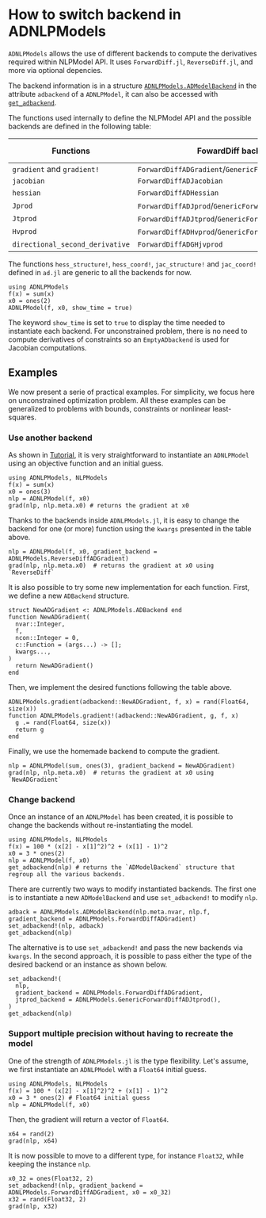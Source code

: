# How to switch backend in ADNLPModels

`ADNLPModels` allows the use of different backends to compute the derivatives required within NLPModel API.
It uses `ForwardDiff.jl`, `ReverseDiff.jl`, and more via optional depencies.

The backend information is in a structure [`ADNLPModels.ADModelBackend`](@ref) in the attribute `adbackend` of a `ADNLPModel`, it can also be accessed with [`get_adbackend`](@ref).

The functions used internally to define the NLPModel API and the possible backends are defined in the following table:

| Functions | FowardDiff backends | ReverseDiff backends | Zygote backends | Enzyme backend | Sparse backend |
| --------- | ------------------- | -------------------- | --------------- | -------------- | -------------- |
| `gradient` and `gradient!` | `ForwardDiffADGradient`/`GenericForwardDiffADGradient` | `ReverseDiffADGradient`/`GenericReverseDiffADGradient` | `ZygoteADGradient` | `EnzymeReverseADGradient` | -- |
| `jacobian` | `ForwardDiffADJacobian` | `ReverseDiffADJacobian` | `ZygoteADJacobian` | `SparseEnzymeADJacobian` | `SparseADJacobian` |
| `hessian` | `ForwardDiffADHessian` | `ReverseDiffADHessian` | `ZygoteADHessian` | `SparseEnzymeADHessian` | `SparseADHessian`/`SparseReverseADHessian` |
| `Jprod` | `ForwardDiffADJprod`/`GenericForwardDiffADJprod` | `ReverseDiffADJprod`/`GenericReverseDiffADJprod` | `ZygoteADJprod` | `EnzymeReverseADJprod` | -- |
| `Jtprod` | `ForwardDiffADJtprod`/`GenericForwardDiffADJtprod` | `ReverseDiffADJtprod`/`GenericReverseDiffADJtprod` | `ZygoteADJtprod` | `EnzymeReverseADJtprod` | -- |
| `Hvprod` | `ForwardDiffADHvprod`/`GenericForwardDiffADHvprod` | `ReverseDiffADHvprod`/`GenericReverseDiffADHvprod` | -- | `EnzymeReverseADHvprod` | -- |
| `directional_second_derivative` | `ForwardDiffADGHjvprod` | -- | -- | -- | -- |

The functions `hess_structure!`, `hess_coord!`, `jac_structure!` and `jac_coord!` defined in `ad.jl` are generic to all the backends for now.

```@example ex1
using ADNLPModels
f(x) = sum(x)
x0 = ones(2)
ADNLPModel(f, x0, show_time = true)
```

The keyword `show_time` is set to `true` to display the time needed to instantiate each backend.
For unconstrained problem, there is no need to compute derivatives of constraints so an `EmptyADbackend` is used for Jacobian computations.

## Examples

We now present a serie of practical examples. For simplicity, we focus here on unconstrained optimization problem. All these examples can be generalized to problems with bounds, constraints or nonlinear least-squares.

### Use another backend

As shown in [Tutorial](@ref), it is very straightforward to instantiate an `ADNLPModel` using an objective function and an initial guess.

```@example adnlp
using ADNLPModels, NLPModels
f(x) = sum(x)
x0 = ones(3)
nlp = ADNLPModel(f, x0)
grad(nlp, nlp.meta.x0) # returns the gradient at x0
```

Thanks to the backends inside `ADNLPModels.jl`, it is easy to change the backend for one (or more) function using the `kwargs` presented in the table above.

```@example adnlp
nlp = ADNLPModel(f, x0, gradient_backend = ADNLPModels.ReverseDiffADGradient)
grad(nlp, nlp.meta.x0)  # returns the gradient at x0 using `ReverseDiff`
```

It is also possible to try some new implementation for each function. First, we define a new `ADBackend` structure.

```@example adnlp
struct NewADGradient <: ADNLPModels.ADBackend end
function NewADGradient(
  nvar::Integer,
  f,
  ncon::Integer = 0,
  c::Function = (args...) -> [];
  kwargs...,
)
  return NewADGradient()
end
```

Then, we implement the desired functions following the table above.

```@example adnlp
ADNLPModels.gradient(adbackend::NewADGradient, f, x) = rand(Float64, size(x))
function ADNLPModels.gradient!(adbackend::NewADGradient, g, f, x)
  g .= rand(Float64, size(x))
  return g
end
```

Finally, we use the homemade backend to compute the gradient.

```@example adnlp
nlp = ADNLPModel(sum, ones(3), gradient_backend = NewADGradient)
grad(nlp, nlp.meta.x0)  # returns the gradient at x0 using `NewADGradient`
```

### Change backend

Once an instance of an `ADNLPModel` has been created, it is possible to change the backends without re-instantiating the model.

```@example adnlp2
using ADNLPModels, NLPModels
f(x) = 100 * (x[2] - x[1]^2)^2 + (x[1] - 1)^2
x0 = 3 * ones(2)
nlp = ADNLPModel(f, x0)
get_adbackend(nlp) # returns the `ADModelBackend` structure that regroup all the various backends.
```

There are currently two ways to modify instantiated backends. The first one is to instantiate a new `ADModelBackend` and use `set_adbackend!` to modify `nlp`.

```@example adnlp2
adback = ADNLPModels.ADModelBackend(nlp.meta.nvar, nlp.f, gradient_backend = ADNLPModels.ForwardDiffADGradient)
set_adbackend!(nlp, adback)
get_adbackend(nlp)
```

The alternative is to use `set_adbackend!` and pass the new backends via `kwargs`. In the second approach, it is possible to pass either the type of the desired backend or an instance as shown below.

```@example adnlp2
set_adbackend!(
  nlp,
  gradient_backend = ADNLPModels.ForwardDiffADGradient,
  jtprod_backend = ADNLPModels.GenericForwardDiffADJtprod(),
)
get_adbackend(nlp)
```

### Support multiple precision without having to recreate the model

One of the strength of `ADNLPModels.jl` is the type flexibility. Let's assume, we first instantiate an `ADNLPModel` with a `Float64` initial guess.

```@example adnlp3
using ADNLPModels, NLPModels
f(x) = 100 * (x[2] - x[1]^2)^2 + (x[1] - 1)^2
x0 = 3 * ones(2) # Float64 initial guess
nlp = ADNLPModel(f, x0)
```

Then, the gradient will return a vector of `Float64`.

```@example adnlp3
x64 = rand(2)
grad(nlp, x64)
```

It is now possible to move to a different type, for instance `Float32`, while keeping the instance `nlp`.

```@example adnlp3
x0_32 = ones(Float32, 2)
set_adbackend!(nlp, gradient_backend = ADNLPModels.ForwardDiffADGradient, x0 = x0_32)
x32 = rand(Float32, 2)
grad(nlp, x32)
```
